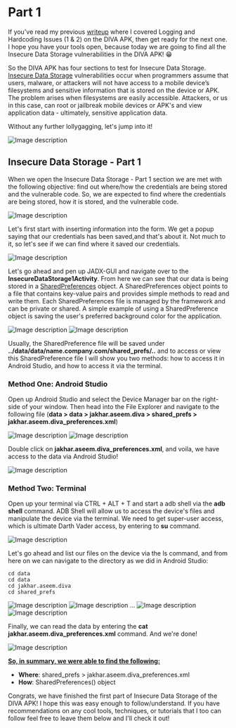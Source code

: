 # Part 1
If you've read my previous [writeup](https://dev.to/christinecdev/android-pentesting-writeup-for-the-diva-insecure-logging-and-hardcoding-issues-for-parrot-os-1mo1) where I covered Logging and Hardcoding Issues (1 & 2) on the DIVA APK, then get ready for the next one. I hope you have your tools open, because today we are going to find all the Insecure Data Storage vulnerabilities in the DIVA APK! 😁

So the DIVA APK has four sections to test for Insecure Data Storage. [Insecure Data Storage](https://owasp.org/www-project-mobile-top-10/2016-risks/m2-insecure-data-storage) vulnerabilities occur when programmers assume that users, malware, or attackers will not have access to a mobile device’s filesystems and sensitive information that is stored on the device or APK. The problem arises when filesystems are easily accessible. Attackers, or us in this case, can root or jailbreak mobile devices or APK's and view application data - ultimately, sensitive application data.

Without any further lollygagging, let's jump into it!

![Image description](https://media.giphy.com/media/0DYipdNqJ5n4GYATKL/giphy.gif)

## Insecure Data Storage - Part 1

When we open the Insecure Data Storage - Part 1 section we are met with the following objective: find out where/how the credentials are being stored and the vulnerable code. So, we are expected to find where the credentials are being stored, how it is stored, and the vulnerable code.

![Image description](https://dev-to-uploads.s3.amazonaws.com/uploads/articles/ngz7juqa5m4lmzmnyt16.png)

Let's first start with inserting information into the form. We get a popup saying that our credentials has been saved,and that's about it. Not much to it, so let's see if we can find where it saved our credentials.

![Image description](https://dev-to-uploads.s3.amazonaws.com/uploads/articles/w4d4h533odjs7bv527z9.png)

Let's go ahead and pen up JADX-GUI and navigate over to the **InsecureDataStorage1Activity**. From here we can see that our data is being stored in a [SharedPreferences](https://developer.android.com/reference/android/content/SharedPreferences) object. A SharedPreferences object points to a file that contains key-value pairs and provides simple methods to read and write them. Each SharedPreferences file is managed by the framework and can be private or shared. A simple example of using a SharedPreference object is saving the user's preferred background color for the application.

![Image description](https://dev-to-uploads.s3.amazonaws.com/uploads/articles/zeesmtqdmtmzzmaunwhr.png) 
![Image description](https://dev-to-uploads.s3.amazonaws.com/uploads/articles/vwz46v2ya6c6jz819r32.png)

Usually, the SharedPreference file will be saved under **../data/data/name.company.com/shared_prefs/..** and to access or view this SharedPreference file I will show you two methods: how to access it in Android Studio, and how to access it via the terminal.

### Method One: Android Studio
Open up Android Studio and select the Device Manager bar on the right-side of your window. Then head into the File Explorer and navigate to the following file (**data > data > jakhar.aseem.diva > shared_prefs > jakhar.aseem.diva_preferences.xml**)

![Image description](https://dev-to-uploads.s3.amazonaws.com/uploads/articles/dwb8phcf9fgu26htu71y.png) 
![Image description](https://dev-to-uploads.s3.amazonaws.com/uploads/articles/a4dj2y9dkmh1yi2pu4gz.png)
 
Double click on **jakhar.aseem.diva_preferences.xml**, and voila, we have access to the data via Android Studio!

![Image description](https://dev-to-uploads.s3.amazonaws.com/uploads/articles/shj9nmb3ckt1xn5bvq3o.png)

### Method Two: Terminal
Open up your terminal via CTRL + ALT + T and start a adb shell via the **adb shell** command. ADB Shell will allow us to access the device's files and manipulate the device via the terminal. We need to get super-user access, which is ultimate Darth Vader access, by entering to **su** command. 

![Image description](https://dev-to-uploads.s3.amazonaws.com/uploads/articles/2tywwk6wyvb7u88n6ndi.png)

Let's go ahead and list our files on the device via the ls command, and from here on we can navigate to the directory as we did in Android Studio:
```
cd data
cd data
cd jakhar.aseem.diva
cd shared_prefs
```
![Image description](https://dev-to-uploads.s3.amazonaws.com/uploads/articles/0mqnj3uvu0z05elzfd5i.png) 
![Image description](https://dev-to-uploads.s3.amazonaws.com/uploads/articles/7pgspz9w1auwtn8chhm2.png)
...
![Image description](https://dev-to-uploads.s3.amazonaws.com/uploads/articles/8cqii9rys92j02rco8em.png) 
![Image description](https://dev-to-uploads.s3.amazonaws.com/uploads/articles/j11zlojo1zbwn03cknul.png)
  
Finally, we can read the data by entering the **cat jakhar.aseem.diva_preferences.xml** command. And we're done! 

![Image description](https://dev-to-uploads.s3.amazonaws.com/uploads/articles/qxiy2t0iezoxkgn6gc75.png)
 
**<u>So, in summary, we were able to find the following:</u>**
- **Where**: shared_prefs > jakhar.aseem.diva_preferences.xml
- **How**: SharedPreferences() object
   
Congrats, we have finished the first part of Insecure Data Storage of the DIVA APK! I hope this was easy enough to follow/understand. If you have recommendations on any cool tools, techniques, or tutorials that I too can follow feel free to leave them below and I'll check it out!
  






  





